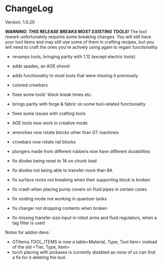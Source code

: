 # ChangeLog

Version: 1.0.20

***WARNING: THIS RELEASE BREAKS MOST EXISTING TOOLS!***
The tool rework unfortunately requires some breaking changes.
You will still have your tool items and may still use some of them in crafting recipes,
but you will need to craft the ones you're actively using again to regain functionality.

- revamps tools, bringing parity with 1.12 (except electric tools)
- adds spades, an AOE shovel
- adds functionality to most tools that were missing it previously
- colored crowbars
- fixes some tools' block break times etc.
- brings parity with forge & fabric on some tool-related functionality
- fixes some issues with crafting tools
- AOE tools now work in creative mode
- wrenches now rotate blocks other than GT machines
- crowbars now rotate rail blocks
- plungers made from different rubbers now have different durabilities

- fix diodes being reset to 1A on chunk load
- fix diodes not being able to transfer more than 8A
- fix surface rocks not breaking when their supporting block is broken
- fix crash when placing pump covers on fluid pipes in certain cases
- fix voiding mode not working in quantum tanks
- fix charger not dropping contents when broken
- fix missing transfer size input in robot arms and fluid regulators, when a tag filter is used

Notes for addon devs:  
- GTItems.TOOL_ITEMS is now a table<Material, Type, Tool item> instead of the old <Tier, Type, Item>
- torch placing with pickaxes is currently disabled as none of us can find a fix for it deleting the tool.